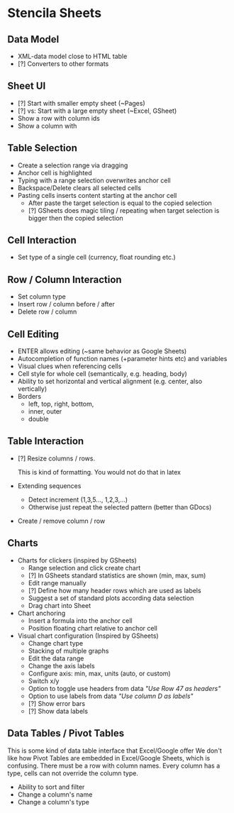 # Stencila Sheets

## Data Model

- XML-data model close to HTML table
- [?] Converters to other formats 

## Sheet UI

- [?] Start with smaller empty sheet (~Pages)
- [?] vs: Start with a large empty sheet (~Excel, GSheet)
- Show a row with column ids
- Show a column with

## Table Selection

- Create a selection range via dragging
- Anchor cell is highlighted
- Typing with a range selection overwrites anchor cell
- Backspace/Delete clears all selected cells
- Pasting cells inserts content starting at the anchor cell
  - After paste the target selection is equal to the copied 
    selection
  - [?] GSheets does magic tiling / repeating 
    when target selection is bigger then the copied selection

## Cell Interaction

- Set type of a single cell (currency, float rounding etc.)

## Row / Column Interaction

- Set column type
- Insert row / column before / after
- Delete row / column

## Cell Editing

- ENTER allows editing (~same behavior as Google Sheets)
- Autocompletion of function names (+parameter hints etc) and variables
- Visual clues when referencing cells
- Cell style for whole cell (semantically, e.g. heading, body)
- Ability to set horizontal and vertical alignment (e.g. center, also vertically)
- Borders
  - left, top, right, bottom, 
  - inner, outer
  - double

## Table Interaction

- [?] Resize columns / rows. 
  
  This is kind of formatting. You would not do that in latex

- Extending sequences
  - Detect increment (1,3,5..., 1,2,3,...)
  - Otherwise just repeat the selected pattern (better than GDocs)

- Create / remove column / row

## Charts

- Charts for clickers (inspired by GSheets)
  - Range selection and click create chart
  - [?] In GSheets standard statistics are shown (min, max, sum)
  - Edit range manually 
  - [?] Define how many header rows which are used as labels
  - Suggest a set of standard plots according data selection
  - Drag chart into Sheet
- Chart anchoring
  - Insert a formula into the anchor cell
  - Position floating chart relative to anchor cell
- Visual chart configuration (Inspired by GSheets)
  - Change chart type
  - Stacking of multiple graphs
  - Edit the data range
  - Change the axis labels
  - Configure axis: min, max, units (auto, or custom)
  - Switch x/y
  - Option to toggle use headers from data
    *"Use Row 47 as headers"*
  - Option to use labels from data
    *"Use column D as labels"*
  - [?] Show error bars
  - [?] Show data labels

## Data Tables / Pivot Tables

This is some kind of data table interface that Excel/Google offer
We don't like how Pivot Tables are embedded in Excel/Google Sheets,
which is confusing.
There must be a row with column names.
Every column has a type, cells can not override the column type.

- Ability to sort and filter
- Change a column's name
- Change a column's type